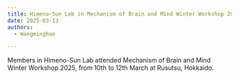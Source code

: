 ```yaml
---
title: Himeno-Sun Lab in Mechanism of Brain and Mind Winter Workshop 2025
date: 2025-03-13
authors:
  - Wangminghao

---
```

Members in Himeno-Sun Lab attended Mechanism of Brain and Mind Winter Workshop 2025, from 10th to 12th March at Rusutsu, Hokkaido.